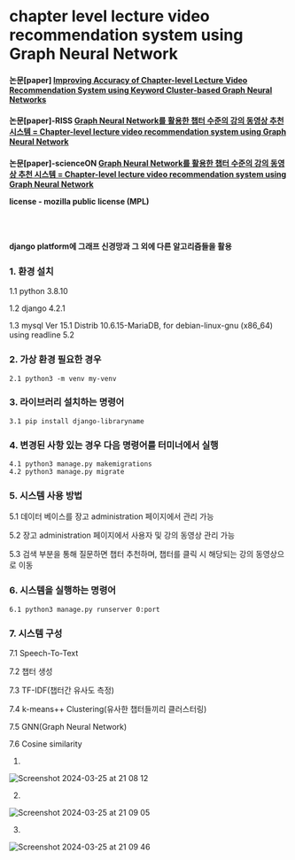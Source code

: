<h1><b>chapter level lecture video recommendation system using Graph Neural Network</b></h1>
<h4>논문[paper] <a href="https://journal.kci.go.kr/jksci/archive/articleView?artiId=ART003104517">Improving Accuracy of Chapter-level Lecture Video Recommendation System using Keyword Cluster-based Graph Neural Networks</a></4>

<h4>논문[paper]-RISS <a href="https://www.riss.kr/search/detail/DetailView.do?p_mat_type=be54d9b8bc7cdb09&control_no=8880060ffec5650bffe0bdc3ef48d419&outLink=K">Graph Neural Network를 활용한 챕터 수준의 강의 동영상 추천 시스템 = Chapter-level lecture video recommendation system using Graph Neural Network</a></4>

<h4>논문[paper]-scienceON <a href="https://scienceon.kisti.re.kr/srch/selectPORSrchArticle.do?cn=DIKO0016835391&fbclid=IwZXh0bgNhZW0CMTEAAR0N098y0pUjimMzz6kju2Mw_rh9xQrOLJjI0Cb3tYyWNDxf6dmER_YOvic_aem_BiH8cKASkCIdlzfZ82PACg#;">Graph Neural Network를 활용한 챕터 수준의 강의 동영상 추천 시스템 = Chapter-level lecture video recommendation system using Graph Neural Network</a></4>

<br>
<p>license - mozilla public license (MPL)</p><br><br>
<p>django platform에 그래프 신경망과 그 외에 다른 알고리즘들을 활용</p>

<h3> 1. 환경 설치 </h3>
    <p>1.1 python 3.8.10</p>
    <p>1.2 django 4.2.1</p>
    <p>1.3 mysql  Ver 15.1 Distrib 10.6.15-MariaDB, for debian-linux-gnu (x86_64) using readline 5.2</p>

<h3><b>2. 가상 환경 필요한 경우 </b></h3>

    2.1 python3 -m venv my-venv

<h3><b>3. 라이브러리 설치하는 명령어 </b></h3>

    3.1 pip install django-libraryname

<h3><b>4. 변경된 사항 있는 경우 다음 명령어를 터미너에서 실행 </b></h3>

    4.1 python3 manage.py makemigrations
    4.2 python3 manage.py migrate

<h3><b>5. 시스템 사용 방법 </b></h3>
    <p> 5.1 데이터 베이스를 장고 administration 페이지에서 관리 가능</p>
    <p> 5.2 장고 administration 페이지에서 사용자 및 강의 동영상 관리 가능</p>
    <p> 5.3 검색 부분을 통해 질문하면 챕터 추천하며, 챕터를 클릭 시 해당되는 강의 동영상으로 이동</p>


<h3><b>6. 시스템을 실행하는 명령어 </b></h3>
    
    6.1 python3 manage.py runserver 0:port

<h3><b>7. 시스템 구성 </b></h3>
    <p> 7.1 Speech-To-Text </p>
    <p> 7.2 챕터 생성</p>
    <p> 7.3 TF-IDF(챕터간 유사도 측정)</p>
    <p> 7.4 k-means++ Clustering(유사한 챕터들끼리 클러스터링)</p>
    <p> 7.5 GNN(Graph Neural Network) </p>
    <p> 7.6 Cosine similarity </p>

1)   

![Screenshot 2024-03-25 at 21 08 12](https://github.com/chimeddor/recommendation-system-videos-chapter/assets/53028417/e8ae8793-ad38-478b-b068-17414e526d0d)

2)

![Screenshot 2024-03-25 at 21 09 05](https://github.com/chimeddor/recommendation-system-videos-chapter/assets/53028417/0c090f1d-aec8-4257-8d98-78ec79fabbaa)

3)

![Screenshot 2024-03-25 at 21 09 46](https://github.com/chimeddor/recommendation-system-videos-chapter/assets/53028417/cbaf189f-8572-4a3a-9d5f-3cc437c20f73)
